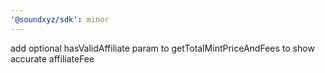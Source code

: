 ```yaml
---
'@soundxyz/sdk': minor
---
```


add optional hasValidAffiliate param to getTotalMintPriceAndFees to show accurate affiliateFee
